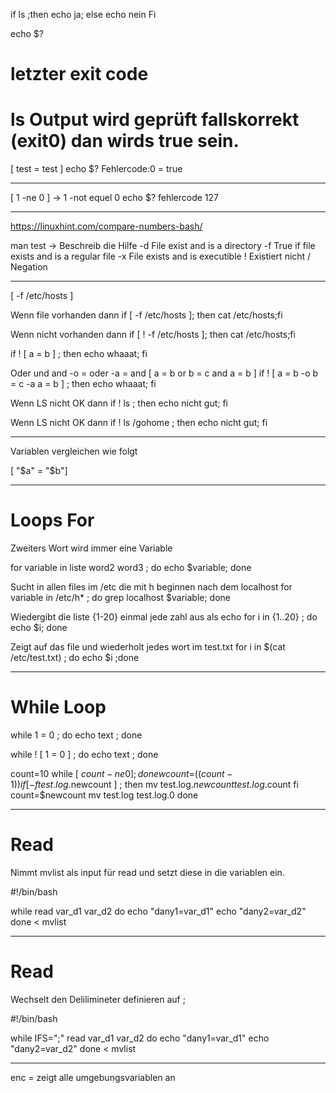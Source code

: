 if ls ;then 
echo ja;
else echo nein
Fi 

echo $?

# letzter exit code
# ls Output wird geprüft fallskorrekt (exit0) dan wirds true sein. 

[ test = test ] 
echo $?
Fehlercode:0 = true 

------------------------------
[ 1 -ne 0 ]  -> 1 -not equel 0
echo $?
fehlercode 127 

-----------------------------
https://linuxhint.com/compare-numbers-bash/

man test -> Beschreib die Hilfe
-d File exist and is a directory 
-f True if file exists and is a regular file
-x File exists and is executible 
! Existiert nicht / Negation

---------------------------

[ -f /etc/hosts ]

Wenn file vorhanden dann 
if [ -f /etc/hosts ]; then cat /etc/hosts;fi

Wenn nicht vorhanden dann 
if [ ! -f /etc/hosts ]; then cat /etc/hosts;fi

if ! [ a = b ] ; then echo whaaat; fi 

Oder und and 
-o = oder -a = and 
[ a = b or b = c and a = b ]
if ! [ a = b -o b = c -a a = b ] ; then echo whaaat; fi 

Wenn LS nicht OK dann 
if ! ls ; then echo nicht gut; fi 

Wenn LS nicht OK dann
if ! ls /gohome ; then echo nicht gut; fi

------------------------------

Variablen vergleichen wie folgt

[ "$a" = "$b"]


--------------------
# Loops For 
Zweiters Wort wird immer eine Variable 

for variable in liste word2 word3 ; do echo $variable; done 


Sucht in allen files im /etc die mit h beginnen nach dem localhost 
for variable in /etc/h* ; do grep localhost $variable; done 

Wiedergibt die liste {1-20} einmal jede zahl aus als echo 
for i in {1..20} ; do echo $i; done

Zeigt auf das file und wiederholt jedes wort im test.txt
for i in $(cat /etc/test.txt) ; do echo $i ;done

--------------------------
# While Loop

while 1 = 0 ; do echo text ; done 

while ! [ 1 = 0 ] ; do echo text ; done

count=10
while [ $count -ne 0 ] ; 
do newcount=$(($count -1)) 
if [ -f test.log.$newcount ] ; then
mv test.log.$newcount test.log.$count 
fi 
count=$newcount 
mv test.log test.log.0
done

-------------------
# Read
Nimmt mvlist als input für read und setzt diese in die variablen ein. 

#!/bin/bash

while read var_d1 var_d2
do
        echo "dany1=var_d1"
        echo "dany2=var_d2"
done < mvlist

----------------------

# Read
Wechselt den Delilimineter definieren auf ; 

#!/bin/bash

while IFS=";" read var_d1 var_d2
do
        echo "dany1=var_d1"
        echo "dany2=var_d2"
done < mvlist

---------
enc = zeigt alle umgebungsvariablen an 
